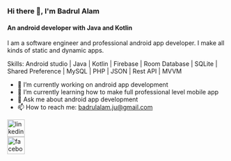 ### Hi there 👋, I'm Badrul Alam
#### An android developer with Java and Kotlin
<!--
![An android developer with Java and Kotlin](https://scontent.fdac140-1.fna.fbcdn.net/v/t39.30808-6/279968681_1369867956821682_3332420215335170528_n.jpg?stp=dst-jpg_p720x720&_nc_cat=109&ccb=1-7&_nc_sid=e3f864&_nc_eui2=AeGj8YqFj_j1MbfbtcEPAyKM8e7bD8yDTwfx7tsPzINPB404fvqhQSYRj5lYUcecWDtQbyfAygPMyxguvIY1BLXA&_nc_ohc=N5cdqAK18VQAX_RI1Fl&_nc_ht=scontent.fdac140-1.fna&oh=00_AfA0vBGWd-DBRxU3AiuHA5zKE7V1O5wOyA_dZcJyoeyIfA&oe=63921A57)
-->

I am a software engineer and professional android app developer. I make all kinds of static and dynamic apps.

Skills: Android studio | Java | Kotlin | Firebase | Room Database | SQLite | Shared Preference | MySQL | PHP | JSON | Rest API | MVVM

- 🔭 I’m currently working on android app development 
- 🌱 I’m currently learning how to make full professional level mobile app 
- 💬 Ask me about android app development 
- 📫 How to reach me: badrulalam.ju@gmail.com 


<!-- [<img src='https://cdn.jsdelivr.net/npm/simple-icons@3.0.1/icons/github.svg' alt='github' height='40'>](https://github.com/badrulalambd)  -->
[<img src='https://cdn.jsdelivr.net/npm/simple-icons@3.0.1/icons/linkedin.svg' alt='linkedin' height='40'>](https://www.linkedin.com/in/https://www.linkedin.com/in/badrul-alam-1175a2195//)  
[<img src='https://cdn.jsdelivr.net/npm/simple-icons@3.0.1/icons/facebook.svg' alt='facebook' height='40'>](https://www.facebook.com/https://www.facebook.com/bdlmsalam)  

<!--

[![Top Langs](https://github-readme-stats.vercel.app/api/top-langs/?username=badrulalambd)](https://github.com/anuraghazra/github-readme-stats)

![GitHub stats](https://github-readme-stats.vercel.app/api?username=badrulalambd&show_icons=true)

![GitHub Activity Graph](https://activity-graph.herokuapp.com/graph?username=badrulalambd)  

![Profile views](https://gpvc.arturio.dev/badrulalambd)  

-->
